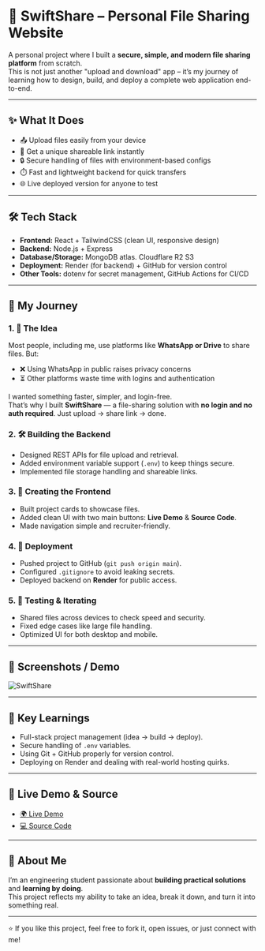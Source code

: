 # 🚀 SwiftShare – Personal File Sharing Website  

A personal project where I built a **secure, simple, and modern file sharing platform** from scratch.  
This is not just another "upload and download" app – it’s my journey of learning how to design, build, and deploy a complete web application end-to-end.  

---

## ✨ What It Does
- 📤 Upload files easily from your device  
- 🔗 Get a unique shareable link instantly  
- 🔒 Secure handling of files with environment-based configs  
- ⏱️ Fast and lightweight backend for quick transfers  
- 🌐 Live deployed version for anyone to test  

---

## 🛠️ Tech Stack
- **Frontend:** React + TailwindCSS (clean UI, responsive design)  
- **Backend:** Node.js + Express  
- **Database/Storage:** MongoDB atlas. Cloudflare R2 S3 
- **Deployment:** Render (for backend) + GitHub for version control  
- **Other Tools:** dotenv for secret management, GitHub Actions for CI/CD  

---

## 📖 My Journey

### 1. 🏁 The Idea
Most people, including me, use platforms like **WhatsApp or Drive** to share files. But:  
- ❌ Using WhatsApp in public raises privacy concerns  
- ⏳ Other platforms waste time with logins and authentication  

I wanted something faster, simpler, and login-free.  
That’s why I built **SwiftShare** — a file-sharing solution with **no login and no auth required**. Just upload → share link → done.  

### 2. 🛠️ Building the Backend
- Designed REST APIs for file upload and retrieval.  
- Added environment variable support (`.env`) to keep things secure.  
- Implemented file storage handling and shareable links.  

### 3. 🎨 Creating the Frontend
- Built project cards to showcase files.  
- Added clean UI with two main buttons: **Live Demo** & **Source Code**.  
- Made navigation simple and recruiter-friendly.  

### 4. 🚀 Deployment
- Pushed project to GitHub (`git push origin main`).  
- Configured `.gitignore` to avoid leaking secrets.  
- Deployed backend on **Render** for public access.  

### 5. 🧪 Testing & Iterating
- Shared files across devices to check speed and security.  
- Fixed edge cases like large file handling.  
- Optimized UI for both desktop and mobile.  

---

## 📸 Screenshots / Demo
![SwiftShare](https://github.com/user-attachments/assets/b64b22e4-9ea3-4efb-8a77-17826f895391)


---

## 🌟 Key Learnings
- Full-stack project management (idea → build → deploy).  
- Secure handling of `.env` variables.  
- Using Git + GitHub properly for version control.  
- Deploying on Render and dealing with real-world hosting quirks.  

---

## 🔗 Live Demo & Source
- [🌍 Live Demo](https://k-i4q2.onrender.com/)  
- [💻 Source Code](https://github.com/kuruet/vaultX-fullstack)  

---

## 👤 About Me
I’m an engineering student passionate about **building practical solutions** and **learning by doing**.  
This project reflects my ability to take an idea, break it down, and turn it into something real.  

---

⭐ If you like this project, feel free to fork it, open issues, or just connect with me!  
